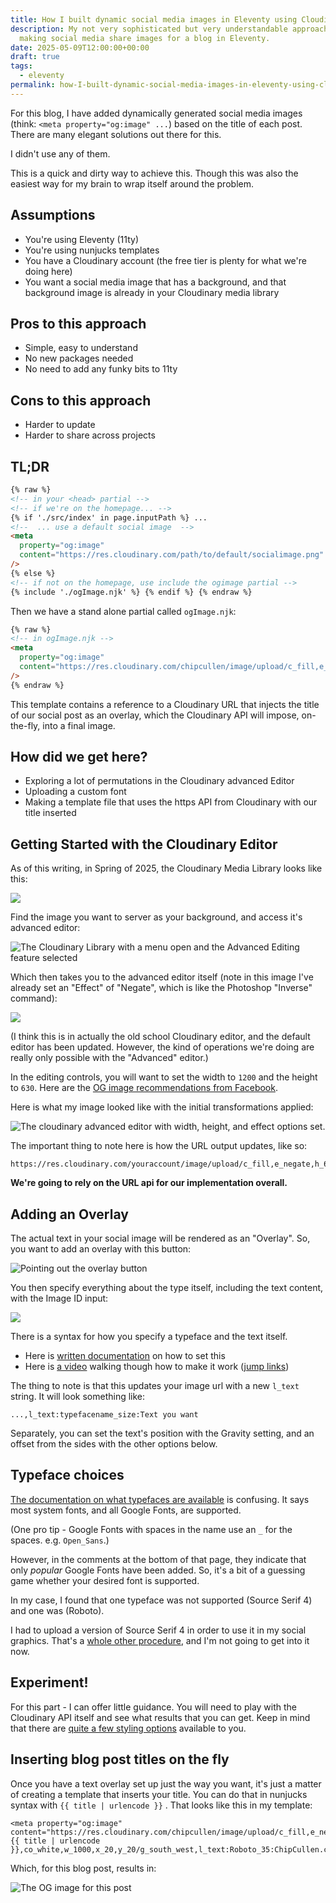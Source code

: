 ```yaml
---
title: How I built dynamic social media images in Eleventy using Cloudinary
description: My not very sophisticated but very understandable approach to
  making social media share images for a blog in Eleventy.
date: 2025-05-09T12:00:00+00:00
draft: true
tags:
  - eleventy
permalink: how-I-built-dynamic-social-media-images-in-eleventy-using-cloudinary/
---
```


For this blog, I have added dynamically generated social media images (think: `<meta property="og:image" ...`) based on the title of each post. There are many elegant solutions out there for this.

I didn't use any of them.

This is a quick and dirty way to achieve this. Though this was also the easiest way for my brain to wrap itself around the problem.

## Assumptions

- You're using Eleventy (11ty)
- You're using nunjucks templates
- You have a Cloudinary account (the free tier is plenty for what we're doing here)
- You want a social media image that has a background, and that background image is already in your Cloudinary media library

## Pros to this approach

- Simple, easy to understand
- No new packages needed
- No need to add any funky bits to 11ty

## Cons to this approach

- Harder to update
- Harder to share across projects

## TL;DR

```html
{% raw %}
<!-- in your <head> partial -->
<!-- if we're on the homepage... -->
{% if './src/index' in page.inputPath %} ...
<!--  ... use a default social image  -->
<meta
  property="og:image"
  content="https://res.cloudinary.com/path/to/default/socialimage.png"
/>
{% else %}
<!-- if not on the homepage, use include the ogimage partial -->
{% include './ogImage.njk' %} {% endif %} {% endraw %}
```

Then we have a stand alone partial called `ogImage.njk`:

```html
{% raw %}
<!-- in ogImage.njk -->
<meta
  property="og:image"
  content="https://res.cloudinary.com/chipcullen/image/upload/c_fill,e_negate,h_630,w_1200/c_fit,g_west,h_630,l_text:SourceSerif4Bold.ttf_70:{{ title | urlencode }},co_white,w_1000,x_20,y_20/g_south_west,l_text:Roboto_35:ChipCullen.com,co_white,x_20,y_40/v1669146466/pthalo_blue_texture_fyc8cy.png"
/>
{% endraw %}
```

This template contains a reference to a Cloudinary URL that injects the title of our social post as an overlay, which the Cloudinary API will impose, on-the-fly, into a final image.

## How did we get here?

- Exploring a lot of permutations in the Cloudinary advanced Editor
- Uploading a custom font
- Making a template file that uses the https API from Cloudinary with our title inserted

## Getting Started with the Cloudinary Editor

As of this writing, in Spring of 2025, the Cloudinary Media Library looks like this:

![](/src/images/cloudinary_media_library_spring_2025.png)

Find the image you want to server as your background, and access it's advanced editor:

![The Cloudinary Library with a menu open and the Advanced Editing feature selected](/src/images/cloudinary_media_library_menu_to_advanced_editor.png)

Which then takes you to the advanced editor itself (note in this image I've already set an "Effect" of "Negate", which is like the Photoshop "Inverse" command):

![](/src/images/cloudinary_advanced_editor.jpeg)

(I think this is in actually the old school Cloudinary editor, and the default editor has been updated. However, the kind of operations we're doing are really only possible with the "Advanced" editor.)

In the editing controls, you will want to set the width to `1200` and the height to `630`. Here are the [OG image recommendations from Facebook](https://developers.facebook.com/docs/sharing/webmasters/images/).

Here is what my image looked like with the initial transformations applied:

![The cloudinary advanced editor with width, height, and effect options set.](/src/images/cloudinary_editor_options.png)

The important thing to note here is how the URL output updates, like so:

```
https://res.cloudinary.com/youraccount/image/upload/c_fill,e_negate,h_630,w_1200/v1669146466/filename.png
```

**We're going to rely on the URL api for our implementation overall.**

## Adding an Overlay

The actual text in your social image will be rendered as an "Overlay". So, you want to add an overlay with this button:

![Pointing out the overlay button](/src/images/cloudinary_overlay_button.png)

You then specify everything about the type itself, including the text content, with the Image ID input:

![](/src/images/cloudinary_image_id_input.png)

There is a syntax for how you specify a typeface and the text itself.

- Here is [written documentation](https://cloudinary.com/documentation/layers#text_overlays) on how to set this
- Here is [a video](https://cloudinary.com/documentation/text_overlay_tutorial) walking though how to make it work ([jump links](https://cloudinary.com/documentation/text_overlay_tutorial#apply_text_overlays))

The thing to note is that this updates your image url with a new `l_text` string. It will look something like:

`...,l_text:typefacename_size:Text you want`

Separately, you can set the text's position with the Gravity setting, and an offset from the sides with the other options below.

## Typeface choices

[The documentation on what typefaces are available](https://support.cloudinary.com/hc/en-us/articles/203352832-What-is-the-list-of-supported-fonts-for-text-overlay-transformation) is confusing. It says most system fonts, and all Google Fonts, are supported.

(One pro tip - Google Fonts with spaces in the name use an `_` for the spaces. e.g. `Open_Sans`.)

However, in the comments at the bottom of that page, they indicate that only _popular_ Google Fonts have been added. So, it's a bit of a guessing game whether your desired font is supported.

In my case, I found that one typeface was not supported (Source Serif 4) and one was (Roboto).

I had to upload a version of Source Serif 4 in order to use it in my social graphics. That's a [whole other procedure](https://cloudinary.com/product_updates/custom_fonts), and I'm not going to get into it now.

## Experiment!

For this part - I can offer little guidance. You will need to play with the Cloudinary API itself and see what results that you can get. Keep in mind that there are [quite a few styling options](https://cloudinary.com/documentation/layers#styling_parameters) available to you.

## Inserting blog post titles on the fly

Once you have a text overlay set up just the way you want, it's just a matter of creating a template that inserts your title. You can do that in nunjucks syntax with `{{ title | urlencode }}` . That looks like this in my template:

```
<meta property="og:image" content="https://res.cloudinary.com/chipcullen/image/upload/c_fill,e_negate,h_630,w_1200/c_fit,g_west,h_630,l_text:SourceSerif4Bold.ttf_70:{{ title | urlencode }},co_white,w_1000,x_20,y_20/g_south_west,l_text:Roboto_35:ChipCullen.com,co_white,x_20,y_40/v1669146466/pthalo_blue_texture_fyc8cy.png"/>
```

Which, for this blog post, results in:

![The OG image for this post](https://res.cloudinary.com/chipcullen/image/upload/c_fill,e_negate,h_630,w_1200/c_fit,g_west,h_630,l_text:SourceSerif4Bold.ttf_70:My%20current%20approach%20to%20AI%20,co_white,w_1000,x_20,y_20/g_south_west,l_text:Roboto_35:ChipCullen.com,co_white,x_20,y_40/v1669146466/pthalo_blue_texture_fyc8cy.png)
